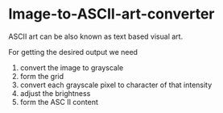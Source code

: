 # Image-to-ASCII-art-converter

ASCII art can be also known as text based visual art.

For getting the desired output we need 
1. convert the image to grayscale
2. form the grid
3. convert each grayscale pixel to character of that intensity
4. adjust the brightness
5. form the ASC II content

    
